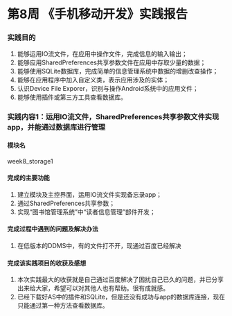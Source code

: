 # 第8周 《手机移动开发》实践报告
### 实践目的
1. 能够运用IO流文件，在应用中操作文件，完成信息的输入输出；
2. 能够应用SharedPreferences共享参数文件在应用中存取少量的数据；
3. 能够使用SQLite数据库，完成简单的信息管理系统中数据的增删改查操作；
4. 能够在应用程序中加入自定义类，表示应用涉及的实体；
5. 认识Device File Exporer，识别与操作Android系统中的应用文件；
6. 能够使用插件或第三方工具查看数据库。
### 实践内容1：运用IO流文件，SharedPreferences共享参数文件实现app，并能通过数据库进行管理
#### 模块名
week8_storage1
#### 完成的主要功能
1. 建立模块及主控界面，运用IO流文件实现备忘录app；
2. 通过SharedPreferences共享参数；
3. 实现“图书馆管理系统”中“读者信息管理”部件开发；
#### 完成过程中遇到的问题及解决办法
1. 在低版本的DDMS中，有的文件打不开，现通过百度已经解决
#### 完成该实践项目的收获及感想
1. 本次实践最大的收获就是自己通过百度解决了困扰自己已久的问题，并已分享出来给大家，希望可以对其他人也有帮助。很有成就感。
2. 已经下载好AS中的插件和SQLite，但是还没有成功与app的数据库连接，现在只能通过第一种方法查看数据库。